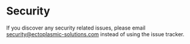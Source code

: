 # Security

If you discover any security related issues, please email [security@ectoplasmic-solutions.com](mailto:security@ectoplasmic-solutions.com) instead of using the issue tracker.